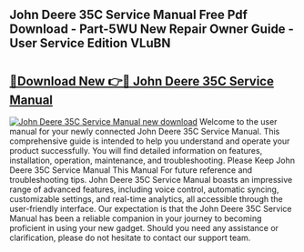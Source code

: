 ## John Deere 35C Service Manual Free Pdf Download - Part-5WU New Repair Owner Guide - User Service Edition VLuBN

# <h2><a href="http://bc86899.oget.top/?id=John+Deere+35C+Service+Manual">🔗Download New 👉🔴 John Deere 35C Service Manual</a></h2>

[![John Deere 35C Service Manual new download](https://i.imgur.com/5g1atiW.png)](http://bc86899.oget.top/?id=John+Deere+35C+Service+Manual)
Welcome to the user manual for your newly connected John Deere 35C Service Manual. This comprehensive guide is intended to help you understand and operate your product successfully. You will find detailed information on features, installation, operation, maintenance, and troubleshooting. Please Keep John Deere 35C Service Manual This Manual For future reference and troubleshooting tips. John Deere 35C Service Manual boasts an impressive range of advanced features, including voice control, automatic syncing, customizable settings, and real-time analytics, all accessible through the user-friendly interface. Our expectation is that the John Deere 35C Service Manual has been a reliable companion in your journey to becoming proficient in using your new gadget. Should you need any assistance or clarification, please do not hesitate to contact our support team.
